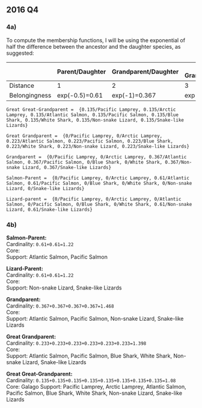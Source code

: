 ## 2016 Q4

### 4a)

To compute the membership functions, I will be using the exponential of half the difference between the ancestor and the daughter species, as suggested:

||Parent/Daughter|Grandparent/Daughter|Great Grandparent/Daughter|Great Great-Grandparent/Daughter|
|-------------|---|---|---|---|
|Distance     |  1|  2|  3|  4|
|Belongingness|exp(-0.5)=0.61|exp(-1)=0.367|exp(-1.5)=0.223|exp(-2)=0.135|

`Great Great-Grandparent =  {0.135/Pacific Lamprey, 0.135/Arctic Lamprey, 0.135/Atlantic Salmon, 0.135/Pacific Salmon, 0.135/Blue Shark, 0.135/White Shark, 0.135/Non-snake Lizard, 0.135/Snake-like Lizards}`

`Great Grandparent =  {0/Pacific Lamprey, 0/Arctic Lamprey, 0.223/Atlantic Salmon, 0.223/Pacific Salmon, 0.223/Blue Shark, 0.223/White Shark, 0.223/Non-snake Lizard, 0.223/Snake-like Lizards}`

`Grandparent =  {0/Pacific Lamprey, 0/Arctic Lamprey, 0.367/Atlantic Salmon, 0.367/Pacific Salmon, 0/Blue Shark, 0/White Shark, 0.367/Non-snake Lizard, 0.367/Snake-like Lizards}`

`Salmon-Parent =  {0/Pacific Lamprey, 0/Arctic Lamprey, 0.61/Atlantic Salmon, 0.61/Pacific Salmon, 0/Blue Shark, 0/White Shark, 0/Non-snake Lizard, 0/Snake-like Lizards}`

`Lizard-parent =  {0/Pacific Lamprey, 0/Arctic Lamprey, 0/Atlantic Salmon, 0/Pacific Salmon, 0/Blue Shark, 0/White Shark, 0.61/Non-snake Lizard, 0.61/Snake-like Lizards}`

### 4b)

**Salmon-Parent:**  
Cardinality: `0.61+0.61=1.22`   
Core:  
Support: Atlantic Salmon, Pacific Salmon

**Lizard-Parent:**  
Cardinality: `0.61+0.61=1.22`  
Core:  
Support: Non-snake Lizard, Snake-like Lizards

**Grandparent:**  
Cardinality: `0.367+0.367+0.367+0.367=1.468`  
Core:  
Support: Atlantic Salmon, Pacific Salmon, Non-snake Lizard, Snake-like Lizards

**Great Grandparent:**  
Cardinality: `0.233+0.233+0.233+0.233+0.233+0.233=1.398`  
Core:  
Support: Atlantic Salmon, Pacific Salmon, Blue Shark, White Shark, Non-snake Lizard, Snake-like Lizards

**Great Great-Grandparent:**  
Cardinality: `0.135+0.135+0.135+0.135+0.135+0.135+0.135+0.135=1.08`  
Core: Galago
Support: Pacific Lamprey, Arctic Lamprey, Atlantic Salmon, Pacific Salmon, Blue Shark, White Shark, Non-snake Lizard, Snake-like Lizards  
